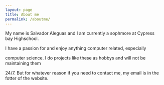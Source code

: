 ```yaml
---
layout: page
title: About me
permalink: /aboutme/
---
```

My name is Salvador Aleguas and I am currently a sophmore at Cypress bay Highschool.

I have a passion for and enjoy  anything computer related, especially

computer science. I do projects like these as hobbys and will not be maintaining them

24/7. But for whatever reason if you need to contact me, my email is in the fotter of the website.